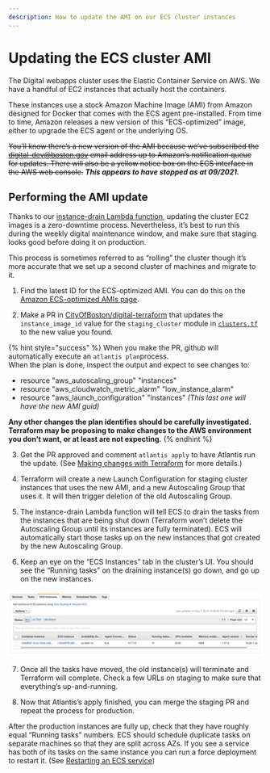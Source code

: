 ```yaml
---
description: How to update the AMI on our ECS cluster instances
---
```


# Updating the ECS cluster AMI

The Digital webapps cluster uses the Elastic Container Service on AWS. We have a handful of EC2 instances that actually host the containers.

These instances use a stock Amazon Machine Image \(AMI\) from Amazon designed for Docker that comes with the ECS agent pre-installed. From time to time, Amazon releases a new version of this “ECS-optimized” image, either to upgrade the ECS agent or the underlying OS.

~~You’ll know there’s a new version of the AMI because we’ve subscribed the digital-dev@boston.gov email address up to Amazon’s notification queue for updates. There will also be a yellow notice box on the ECS interface in the AWS web console.~~ _**This appears to have stopped as at 09/2021.**_

## Performing the AMI update

Thanks to our [instance-drain Lambda function](https://github.com/CityOfBoston/digital-lambda/tree/production/instance-drain), updating the cluster EC2 images is a zero-downtime process. Nevertheless, it’s best to run this during the weekly digital maintenance window, and make sure that staging looks good before doing it on production.

This process is sometimes referred to as “rolling” the cluster though it’s more accurate that we set up a second cluster of machines and migrate to it.

1. Find the latest ID for the ECS-optimized AMI. You can do this on the [Amazon ECS-optimized AMIs page](https://us-east-1.console.aws.amazon.com/systems-manager/parameters/aws/service/ecs/optimized-ami/amazon-linux-2/recommended/image_id/description?region=us-east-1). 

2. Make a PR in [CityOfBoston/digital-terraform](https://github.com/CityOfBoston/digital-terraform/) that updates the `instance_image_id` value for the `staging_cluster` module in [`clusters.tf`](https://github.com/CityOfBoston/digital-terraform/blob/production/apps/clusters.tf) to the new value you found.

{% hint style="success" %}
When you make the PR, github will automatically execute an `atlantis plan`process.   
When the plan is done, inspect the output and expect to see changes to:

* resource "aws\_autoscaling\_group" "instances"
* resource "aws\_cloudwatch\_metric\_alarm" "low\_instance\_alarm"
* resource "aws\_launch\_configuration" "instances" _\(This last one will have the new AMI guid\)_

**Any other changes the plan identifies should be carefully investigated.   
Terraform may be proposing to make changes to the AWS environment you don't want, or at least are not expecting.** 
{% endhint %}

3. Get the PR approved and comment `atlantis apply` to have Atlantis run the update. \(See [Making changes with Terraform](making-changes-with-terraform.md) for more details.\)

4. Terraform will create a new Launch Configuration for staging cluster instances that uses the new AMI, and a new Autoscaling Group that uses it. It will then trigger deletion of the old Autoscaling Group.

5. The instance-drain Lambda function will tell ECS to drain the tasks from the instances that are being shut down \(Terraform won’t delete the Autoscaling Group until its instances are fully terminated\). ECS will automatically start those tasks up on the new instances that got created by the new Autoscaling Group.

6. Keep an eye on the “ECS Instances” tab in the cluster’s UI. You should see the “Running tasks” on the draining instance\(s\) go down, and go up on the new instances.

![ECS Instances tab in the AWS web console](../../.gitbook/assets/screen-shot-2019-05-07-at-12.51.02-pm.png)

7. Once all the tasks have moved, the old instance\(s\) will terminate and Terraform will complete. Check a few URLs on staging to make sure that everything’s up-and-running.

8. Now that Atlantis’s apply finished, you can merge the staging PR and repeat the process for production.

After the production instances are fully up, check that they have roughly equal “Running tasks” numbers. ECS should schedule duplicate tasks on separate machines so that they are split across AZs. If you see a service has both of its tasks on the same instance you can run a force deployment to restart it. \(See [Restarting an ECS service](service-configuration/restarting-an-ecs-service.md)\)

